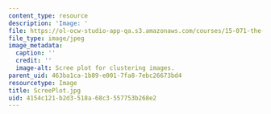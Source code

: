 ```yaml
---
content_type: resource
description: 'Image: '
file: https://ol-ocw-studio-app-qa.s3.amazonaws.com/courses/15-071-the-analytics-edge-spring-2017/4154c121b2d3518a68c3557753b268e2_ScreePlot.jpg
file_type: image/jpeg
image_metadata:
  caption: ''
  credit: ''
  image-alt: Scree plot for clustering images.
parent_uid: 463ba1ca-1b89-e001-7fa8-7ebc26673bd4
resourcetype: Image
title: ScreePlot.jpg
uid: 4154c121-b2d3-518a-68c3-557753b268e2
---
```

